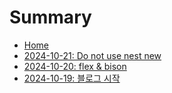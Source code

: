 # Summary

- [Home](./home.md)
- [2024-10-21: Do not use nest new](./2024-10-21.md)
- [2024-10-20: flex & bison](./2024-10-20.md)
- [2024-10-19: 블로그 시작](./2024-10-19.md)
